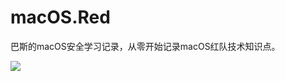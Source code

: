 # macOS.Red

巴斯的macOS安全学习记录，从零开始记录macOS红队技术知识点。

![](https://user-images.githubusercontent.com/26270009/207298428-a0e2de28-0284-475b-a446-d0d22e9781d7.jpg)